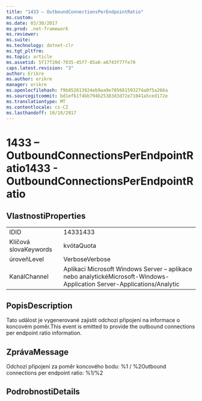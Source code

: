 ```yaml
---
title: "1433 – OutboundConnectionsPerEndpointRatio"
ms.custom: 
ms.date: 03/30/2017
ms.prod: .net-framework
ms.reviewer: 
ms.suite: 
ms.technology: dotnet-clr
ms.tgt_pltfrm: 
ms.topic: article
ms.assetid: 5f17f20d-7035-45f7-85a6-a6743f77fe70
caps.latest.revision: "3"
author: Erikre
ms.author: erikre
manager: erikre
ms.openlocfilehash: f9b852613924eb9aa9e705681593274a0f5a266a
ms.sourcegitcommit: bd1ef61f4bb794b25383d3d72e71041a5ced172e
ms.translationtype: MT
ms.contentlocale: cs-CZ
ms.lasthandoff: 10/18/2017
---
```

# <a name="1433---outboundconnectionsperendpointratio"></a><span data-ttu-id="dbf8e-102">1433 – OutboundConnectionsPerEndpointRatio</span><span class="sxs-lookup"><span data-stu-id="dbf8e-102">1433 - OutboundConnectionsPerEndpointRatio</span></span>
## <a name="properties"></a><span data-ttu-id="dbf8e-103">Vlastnosti</span><span class="sxs-lookup"><span data-stu-id="dbf8e-103">Properties</span></span>  
  
|||  
|-|-|  
|<span data-ttu-id="dbf8e-104">ID</span><span class="sxs-lookup"><span data-stu-id="dbf8e-104">ID</span></span>|<span data-ttu-id="dbf8e-105">1433</span><span class="sxs-lookup"><span data-stu-id="dbf8e-105">1433</span></span>|  
|<span data-ttu-id="dbf8e-106">Klíčová slova</span><span class="sxs-lookup"><span data-stu-id="dbf8e-106">Keywords</span></span>|<span data-ttu-id="dbf8e-107">kvóta</span><span class="sxs-lookup"><span data-stu-id="dbf8e-107">Quota</span></span>|  
|<span data-ttu-id="dbf8e-108">úroveň</span><span class="sxs-lookup"><span data-stu-id="dbf8e-108">Level</span></span>|<span data-ttu-id="dbf8e-109">Verbose</span><span class="sxs-lookup"><span data-stu-id="dbf8e-109">Verbose</span></span>|  
|<span data-ttu-id="dbf8e-110">Kanál</span><span class="sxs-lookup"><span data-stu-id="dbf8e-110">Channel</span></span>|<span data-ttu-id="dbf8e-111">Aplikaci Microsoft Windows Server – aplikace nebo analytické</span><span class="sxs-lookup"><span data-stu-id="dbf8e-111">Microsoft-Windows-Application Server-Applications/Analytic</span></span>|  
  
## <a name="description"></a><span data-ttu-id="dbf8e-112">Popis</span><span class="sxs-lookup"><span data-stu-id="dbf8e-112">Description</span></span>  
 <span data-ttu-id="dbf8e-113">Tato událost je vygenerované zajistit odchozí připojení na informace o koncovém poměr.</span><span class="sxs-lookup"><span data-stu-id="dbf8e-113">This event is emitted to provide the outbound connections per endpoint ratio information.</span></span>  
  
## <a name="message"></a><span data-ttu-id="dbf8e-114">Zpráva</span><span class="sxs-lookup"><span data-stu-id="dbf8e-114">Message</span></span>  
 <span data-ttu-id="dbf8e-115">Odchozí připojení za poměr koncového bodu: %1 / %2</span><span class="sxs-lookup"><span data-stu-id="dbf8e-115">Outbound connections per endpoint ratio: %1/%2</span></span>  
  
## <a name="details"></a><span data-ttu-id="dbf8e-116">Podrobnosti</span><span class="sxs-lookup"><span data-stu-id="dbf8e-116">Details</span></span>
